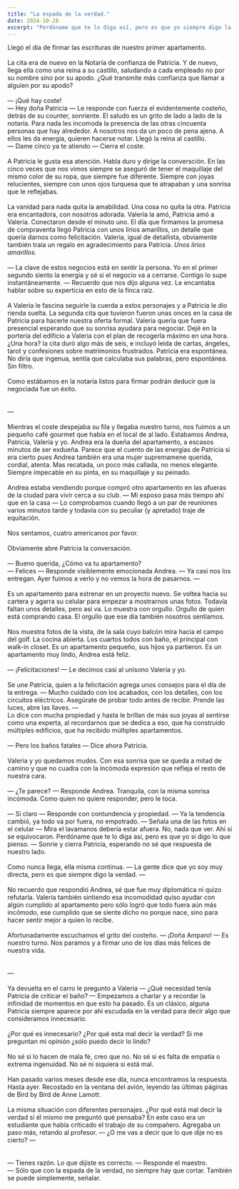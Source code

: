 ```yaml
---
title: "La espada de la verdad."
date: 2024-10-28
excerpt: "Perdóname que te lo diga así, pero es que yo siempre digo la verdad."
---
```


Llegó el día de firmar las escrituras de nuestro primer apartamento. <br>
<br>
La cita era de nuevo en la Notaría de confianza de Patricia. Y de nuevo, llega ella como una reina a su castillo, saludando a cada empleado no por su nombre sino por su apodo. ¿Qué transmite más confianza que llamar a alguien por su apodo?<br>
<br>
— ¡Qué hay coste!<br>
— Hey doña Patricia — Le responde con fuerza el evidentemente costeño, detrás de su counter, sonriente. El saludo es un grito de lado a lado de la notaría. Para nada les incomoda la presencia de las otras cincuenta personas que hay alrededor. A nosotros nos da un poco de pena ajena. A ellos les da energía, quieren hacerse notar. Llegó la reina al castillo.<br>
— Dame cinco ya te atiendo — Cierra el coste.<br>
<br>
A Patricia le gusta esa atención. Habla duro y dirige la conversción. En las cinco veces que nos vimos siempre se aseguró de tener el maquillaje del mismo color de su ropa, que siempre fue diferente. Siempre con joyas relucientes, siempre con unos ojos turquesa que te atrapaban y una sonrisa que le reflejabas.<br>
<br>
La vanidad para nada quita la amabilidad. Una cosa no quita la otra. Patricia era encantadora, con nosotros adorada. Valeria la amó, Patricia amó a Valeria. Conectaron desde el minuto uno. El día que firmamos la promesa de compraventa llegó Patricia con unos lirios amarillos, un detalle que quería darnos como felicitación. Valeria, igual de detallista, obviamente también traía un regalo en agradecimiento para Patricia. <em>Unos lirios amarillos.</em><br>
<br>
— La clave de estos negocios está en sentir la persona. Yo en el primer segundo siento la energía y sé si el negocio va a cerrarse. Contigo lo supe instantáneamente. — Recuerdo que nos dijo alguna vez. Le encantaba hablar sobre su experticia en esto de la finca raíz.<br>
<br>
A Valeria le fascina seguirle la cuerda a estos personajes y a Patricia le dio rienda suelta. La segunda cita que tuvieron fueron unas onces en la casa de Patricia para hacerle nuestra oferta formal. Valeria quería que fuera presencial esperando que su sonrisa ayudara para negociar. Dejé en la portería del edificio a Valeria con el plan de recogerla máximo en una hora. ¿Una hora? la cita duró algo más de seis, e incluyó leída de cartas, ángeles, tarot y confesiones sobre matrimonios frustrados. Patricia era espontánea. No diría que ingenua, sentía que calculaba sus palabras, pero espontánea. Sin filtro. <br>
<br>
Como estábamos en la notaría listos para firmar podrán deducir que la negociada fue un éxito.<br>
<br>
<br>
—
<br>
<br>
Mientras el coste despejaba su fila y llegaba nuestro turno, nos fuimos a un pequeño café gourmet que había en el local de al lado. Estabamos Andrea, Patricia, Valeria y yo. Andrea era la dueña del apartamento, a escasos minutos de ser exdueña. Parece que el cuento de las energías de Patricia si era cierto pues Andrea también era una mujer supremamene querida, cordial, atenta. Mas recatada, un poco más callada, no menos elegante. Siempre impecable en su pinta, en su maquillaje y su peinado.<br>
<br>
Andrea estaba vendiendo porque compró otro apartamento en las afueras de la ciudad para vivir cerca a su club. — Mi esposo pasa más tiempo ahí que en la casa — Lo comprobamos cuando llegó a un par de reuniones varios minutos tarde y todavía con su peculiar (y apretado) traje de equitación.<br>
<br>
Nos sentamos, cuatro americanos por favor.<br>
<br>
Obviamente abre Patricia la conversación.<br>
<br>
— Bueno querida, ¿Cómo va tu apartamento?<br>
— Felices — Responde visiblemente emocionada Andrea. — Ya casi nos los entregan. Ayer fuimos a verlo y no vemos la hora de pasarnos. — <br>
<br>
Es un apartamento para estrenar en un proyecto nuevo.  Se voltea hacia su cartera y agarra su celular para empezar a mostrarnos unas fotos. Todavía faltan unos detalles, pero así va. Lo muestra con orgullo. Orgullo de quien está comprando casa. El orgullo que ese día también nosotros sentíamos.<br>
<br>
Nos muestra fotos de la vista, de la sala cuyo balcón mira hacia el campo del golf. La cocina abierta. Los cuartos todos con baño, el principal con walk-in closet. Es un apartamento pequeño, sus hijos ya partieron. Es un apartamento muy lindo, Andrea está feliz.<br>
<br>
— ¡Felicitaciones! — Le decímos casi al unísono Valeria y yo.<br>
<br>
Se une Patricia, quien a la felicitación agrega unos consejos para el día de la entrega. 
— Mucho cuidado con los acabados, con los detalles, con los circuitos eléctricos. Asegúrate de probar todo antes de recibir. Prende las luces, abre las llaves. —  
Lo dice con mucha propiedad y hasta le brillan de más sus joyas al sentirse como una experta, al recordarnos que se dedica a eso, que ha construido múltiples edificios, que ha recibido múltiples apartamentos.<br>
<br>
— Pero los baños fatales — Dice ahora Patricia.<br>
<br>
Valeria y yo quedamos mudos. Con esa sonrisa que se queda a mitad de camino y que no cuadra con la incómoda expresión que refleja el resto de nuestra cara.<br>
<br>
— ¿Te parece? — Responde Andrea. Tranquila, con la misma sonrisa incómoda. Como quien no quiere responder, pero le toca.<br>
<br>
— Si claro — Responde con contundencia y propiedad. — Ya la tendencia cambió, ya todo va por fuera, no empotrado. —  Señala una de las fotos en el celular — Mira el lavamanos debería estar afuera. No, nada que ver. Ahí si se equivocaron. Perdóname que te lo diga así, pero es que yo si digo lo que pienso. — Sonrie y cierra Patricia, esperando no sé que respuesta de nuestro lado.<br>
<br>
Como nunca llega, ella misma continua. — La gente dice que yo soy muy directa, pero es que siempre digo la verdad. — <br>
<br>
No recuerdo que respondió Andrea, sé que fue muy diplomática ni quizo refutarla. Valeria también sintiendo esa incomodidad quiso ayudar con algún cumplido al apartamento pero sólo logró que todo fuera aún más incómodo, ese cumplido que se siente dicho no porque nace, sino para hacer sentir mejor a quien lo recibe.<br>
<br>
Afortunadamente escuchamos el grito del costeño. — ¡Doña Amparo! — Es nuestro turno. Nos paramos y a firmar uno de los días más felices de nuestra vida.<br>
<br>
<br>
—
<br>
<br>
Ya devuelta en el carro le pregunto a Valeria — ¿Qué necesidad tenía Patricia de criticar el baño? — Empezamos a charlar y a recordar la infinidad de momentos en que esto ha pasado. Es un clásico, alguna Patricia siempre aparece por ahí escudada en la verdad para decir algo que consideramos innecesario.<br>
<br>
¿Por qué es innecesario? ¿Por qué esta mal decir la verdad? Si me preguntan mi opinión ¿sólo puedo decir lo lindo?<br>
<br>
No sé si lo hacen de mala fé, creo que no. No sé si es falta de empatía o extrema ingenuidad. No sé ni siquiera si está mal. <br>
<br>
Han pasado varios meses desde ese día, nunca encontramos la respuesta. Hasta ayer. Recostado en la ventana del avión, leyendo las últimas páginas de Bird by Bird de Anne Lamott.<br>
<br>
La misma situación con diferentes personajes. ¿Por qué está mal decir la verdad si él mismo me preguntó qué pensaba? En este caso era un estudiante que había criticado el trabajo de su compañero. Agregaba un paso más, retando al profesor. — ¿O me vas a decir que lo que dije no es cierto? —<br> 
<br>
<br>
— Tienes razón. Lo que dijiste es correcto. — Responde el maestro.<br>
— Sólo que con la espada de la verdad, no siempre hay que cortar. También se puede simplemente, señalar.
<br>
<br>